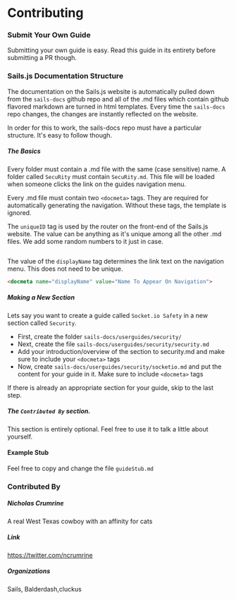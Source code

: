 # Contributing
### Submit Your Own Guide

Submitting your own guide is easy.  Read this guide in its entirety before submitting a PR though.

### Sails.js Documentation Structure
The documentation on the Sails.js website is automatically pulled down from the `sails-docs` github repo and all of the .md files which contain github flavored markdown are turned in html templates.  Every time the `sails-docs` repo changes, the changes are instantly reflected on the website.  

In order for this to work, the sails-docs repo must have a particular structure.  It's easy to follow though.

##### The Basics
Every folder must contain a .md file with the same (case sensitive) name.  A folder called `SecuRity` must contain `SecuRity.md`.  This file will be loaded when someone clicks the link on the guides navigation menu.

Every .md file must contain two `<docmeta>` tags.  They are required for automatically generating the navigation.  Without these tags, the template is ignored. 

The `uniqueID` tag is used by the router on the front-end of the Sails.js website.  The value can be anything as it's unique among all the other .md files.  We add some random numbers to it just in case. 

```html

```

The value of the `displayName` tag determines the link text on the navigation menu.  This does not need to be unique. 

```html
<docmeta name="displayName" value="Name To Appear On Navigation">
```

##### Making a New Section
Lets say you want to create a guide called `Socket.io Safety` in a new section called `Security`.
- First, create the folder `sails-docs/userguides/security/`
- Next, create the file `sails-docs/userguides/security/security.md`
- Add your introduction/overview of the section to security.md and make sure to include your `<docmeta>` tags
- Now, create `sails-docs/userguides/security/socketio.md` and put the content for your guide in it.  Make sure to include `<docmeta>` tags

If there is already an appropriate section for your guide, skip to the last step.

##### The `Contributed By` section.
This section is entirely optional.  Feel free to use it to talk a little about yourself.


#### Example Stub
Feel free to copy and change the file `guideStub.md`


### Contributed By
##### Nicholas Crumrine
A real West Texas cowboy with an affinity for cats

##### Link
https://twitter.com/ncrumrine

##### Organizations
Sails, Balderdash,cluckus


<docmeta name="displayName" value="Submit A Guide">
